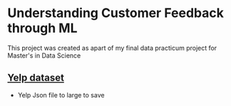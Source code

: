 # Understanding Customer Feedback through ML
This project was created as apart of my final data practicum project for Master's in Data Science

## [Yelp dataset](https://www.kaggle.com/datasets/yelp-dataset/yelp-dataset?resource=download&select=yelp_academic_dataset_review.json)
* Yelp Json file to large to save
